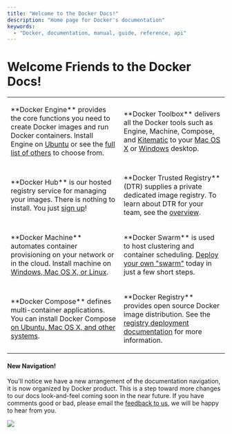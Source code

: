 ```yaml
---
title: "Welcome to the Docker Docs!"
description: "Home page for Docker's documentation"
keywords: 
  - "Docker, documentation, manual, guide, reference, api"
---
```


# Welcome Friends to the Docker Docs!

<style type="text/css">
.splash {border:0;background:none;}
.splash td{vertical-align:top;background:none;padding:10px 5px;border-style:none;border-width:0px;overflow:hidden;word-break:normal;}
</style>
<table id="splashTable">
  <tr>
    <td class="splash-031e">
    <p>
    **Docker Engine** provides the core functions you need to create Docker images and run Docker containers. Install Engine
    on <a href="engine/installation/linux/ubuntulinux/"/>Ubuntu</a> or see the <a href="/engine/installation/"/>full list of others</a> to choose from.
    </p> </td>
    <td class="splash-031e"><p>**Docker Toolbox** delivers all the Docker tools such as Engine, Machine, Compose, and <a href="/kitematic/"/>Kitematic</a> to your <a href="/engine/installation/mac"/>Mac OS
    X</a> or <a href="/engine/installation/windows"/>Windows</a> desktop.
</tr>
<tr>
    <td class="splash-031e"><p>
    **Docker Hub** is our hosted registry service for managing your images. There
    is nothing to install. You just <a
    href="https://hub.docker.com/">sign up</a>!
    <p></td>
    <td class="splash-031e"><p>
    **Docker Trusted Registry** (DTR) supplies a private dedicated image registry. To learn about DTR
for your team, see the <a href="/docker-trusted-registry/">overview</a>.
    </p> </td>
  </tr>
  <tr>
    <td class="splash-031e"><p>
    **Docker Machine** automates container provisioning on your network or in
    the cloud. Install machine on <a href="/machine/install-machine/">Windows, Mac OS
    X, or Linux</a>.<p>
    </td>
    <td class="splash-031e"><p>
    **Docker Swarm** is used to host clustering and container scheduling. <a
    href="/swarm/get-swarm/">Deploy your own "swarm"</a> today in just a
    few short steps.
    </p></td>
  </tr>
<tr>  
    <td class="splash-031e"><p>
    **Docker Compose** defines multi-container applications. You can install
    Docker Compose <a href="/compose/install/">on Ubuntu, Mac OS X, and other
    systems</a>.<p></td>
    <td class="splash-031e"><p>
    **Docker Registry** provides open source Docker image distribution. See the
    <a href="/registry/deploying/">registry deployment documentation</a> for more
    information.
    </P></td>
  </tr>
</table>

#### **New Navigation!**

You'll notice we have a new arrangement of the documentation navigation, it is
now organized by Docker product. This is a step toward more changes to our docs
look-and-feel coming soon in the near future. If you have comments good or bad,
please email the <a href="mailto:feedback@docker.com">feedback to us</a>, we
will be happy to hear from you.

![](https://docs.docker.com/images/docker-friends.png)
